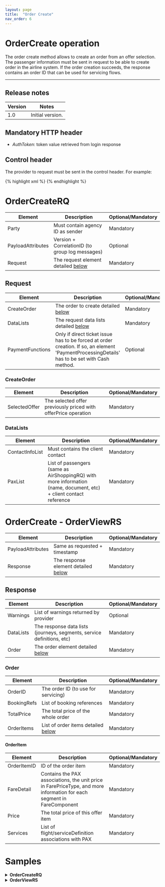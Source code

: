 ```yaml
---
layout: page
title:  "Order Create"
nav_order: 6
---
```


# OrderCreate operation

The order create method allows to create an order from an offer selection. The passenger information must be sent in request to be able to create order in the airline system. If the order creation succeeds, the response contains an order ID that can be used for servicing flows.

---------------------------------------

## Release notes

| Version | Notes |
| --- | --- |
| 1.0 | Initial version. |

## Mandatory HTTP header

- *AuthToken*: token value retrieved from login response

## Control header

The provider to request must be sent in the control header. For example:

{% highlight xml %}
<Control Provider="VUELING" />
{% endhighlight %}

# OrderCreateRQ

| Element | Description | Optional/Mandatory |
| --- | --- | --- |
| Party | Must contain agency ID as sender | Mandatory |
| PayloadAttributes | Version + CorrelationID (to group log messages) | Optional |
| Request | The request element detailed [below](#request) | Mandatory |

## Request

| Element | Description | Optional/Mandatory |
| --- | --- | --- |
| CreateOrder | The order to create detailed [below](#createorder) | Mandatory |
| DataLists | The request data lists detailed [below](#datalists) | Mandatory |
| PaymentFunctions | Only if direct ticket issue has to be forced at order creation. If so, an element 'PaymentProcessingDetails' has to be set with Cash method. | Optional |

### CreateOrder

| Element | Description | Optional/Mandatory |
| --- | --- | --- |
| SelectedOffer | The selected offer previously priced with offerPrice operation | Mandatory |

### DataLists

| Element | Description | Optional/Mandatory |
| --- | --- | --- |
| ContactInfoList | Must contains the client contact | Mandatory |
| PaxList | List of passengers (same as AirShoppingRQ) with more information (name, document, etc) + client contact reference | Mandatory |

# OrderCreate - OrderViewRS

| Element | Description | Optional/Mandatory |
| --- | --- | --- |
| PayloadAttributes | Same as requested + timestamp | Mandatory |
| Response | The response element detailed [below](#response) | Mandatory |

## Response

| Element | Description | Optional/Mandatory |
| --- | --- | --- |
| Warnings | List of warnings returned by provider | Optional |
| DataLists | The response data lists (journeys, segments, service definitions, etc) | Mandatory |
| Order | The order element detailed [below](#order) | Mandatory |

### Order

| Element | Description | Optional/Mandatory |
| --- | --- | --- |
| OrderID | The order ID (to use for servicing) | Mandatory |
| BookingRefs | List of booking references | Mandatory |
| TotalPrice | The total price of the whole order | Mandatory |
| OrderItems | List of order items detailed [below](#orderitem) | Mandatory |

#### OrderItem

| Element | Description | Optional/Mandatory |
| --- | --- | --- |
| OrderItemID | ID of the order item | Mandatory |
| FareDetail | Contains the PAX associations, the unit price in FarePriceType, and more information for each segment in FareComponent | Mandatory |
| Price | The total price of this offer item | Mandatory |
| Services | List of flight/serviceDefinition associations with PAX | Mandatory |

# Samples

<details>
  <summary><b>OrderCreateRQ</b></summary>

{% highlight xml %}
<?xml version="1.0" encoding="UTF-8" standalone="yes"?>
<IATA_OrderCreateRQ xmlns="http://www.iata.org/IATA/2015/00/2019.2/IATA_OrderCreateRQ">
    <PayloadAttributes>
        <CorrelationID>a222c960-0d2c-4507-bd2c-59362825cc76</CorrelationID>
        <VersionNumber>19.2</VersionNumber>
    </PayloadAttributes>
    <Request>
        <CreateOrder>
            <SelectedOffer>
                <OfferRefID>601a1ef9-4ac3-471f-98a4-b635e2991d1f</OfferRefID>
                <OwnerCode>AF</OwnerCode>
                <SelectedOfferItem>
                    <OfferItemRefID>8e092c73-ce79-40b5-ba63-9046b0f001f5</OfferItemRefID>
                </SelectedOfferItem>
                <SelectedOfferItem>
                    <OfferItemRefID>3f4f71eb-c800-4dae-adca-4f61f51a7de2</OfferItemRefID>
                </SelectedOfferItem>
                <SelectedOfferItem>
                    <OfferItemRefID>d59bb99f-d764-457e-9946-08ead0428113</OfferItemRefID>
                </SelectedOfferItem>
                <ShoppingResponseRefID>2d62d243-8837-4e4d-a91c-45550a2fd6fa</ShoppingResponseRefID>
            </SelectedOffer>
        </CreateOrder>
        <DataLists>
            <ContactInfoList>
                <ContactInfo>
                    <ContactInfoID>CONT1</ContactInfoID>
                    <EmailAddress>
                        <EmailAddressText>florian.garnier@orchestra.eu</EmailAddressText>
                    </EmailAddress>
                    <Phone>
                        <PhoneNumber>330677203692</PhoneNumber>
                    </Phone>
                    <PostalAddress>
                        <CityName>Paris</CityName>
                        <CountryCode>FR</CountryCode>
                        <PostalCode>75002</PostalCode>
                        <StreetText>38 av opera</StreetText>
                    </PostalAddress>
                </ContactInfo>
            </ContactInfoList>
            <PaxList>
                <Pax>
                    <Birthdate>1986-05-02</Birthdate>
                    <ContactInfoRefID>CONT1</ContactInfoRefID>
                    <Individual>
                        <GenderCode>M</GenderCode>
                        <GivenName>Florian</GivenName>
                        <IndividualID>IND1</IndividualID>
                        <Surname>Garnier</Surname>
                        <TitleName>MR</TitleName>
                    </Individual>
                    <PaxID>PAX1</PaxID>
                    <PTC>ADT</PTC>
                </Pax>
                <Pax>
                    <Birthdate>1983-02-10</Birthdate>
                    <Individual>
                        <GenderCode>F</GenderCode>
                        <GivenName>Floria</GivenName>
                        <IndividualID>IND2</IndividualID>
                        <Surname>Garnier</Surname>
                        <TitleName>MRS</TitleName>
                    </Individual>
                    <PaxID>PAX2</PaxID>
                    <PTC>ADT</PTC>
                </Pax>
            </PaxList>
        </DataLists>
    </Request>
</IATA_OrderCreateRQ>
{% endhighlight %}

</details>

<details>
  <summary><b>OrderViewRS</b></summary>

{% highlight xml %}
<?xml version="1.0" encoding="UTF-8" standalone="yes"?>
<IATA_OrderViewRS xmlns="http://www.iata.org/IATA/2015/00/2019.2/IATA_OrderViewRS">
    <Response>
        <DataLists>
            <ContactInfoList>
                <ContactInfo>
                    <ContactInfoID>CONT1</ContactInfoID>
                    <EmailAddress>
                        <EmailAddressText>florian.garnier@orchestra.eu</EmailAddressText>
                    </EmailAddress>
                    <Phone>
                        <PhoneNumber>330677203692</PhoneNumber>
                    </Phone>
                    <PostalAddress>
                        <CityName>Paris</CityName>
                        <CountryCode>FR</CountryCode>
                        <PostalCode>75002</PostalCode>
                        <StreetText>38 av opera</StreetText>
                    </PostalAddress>
                </ContactInfo>
            </ContactInfoList>
            <OriginDestList>
                <OriginDest>
                    <DestCode>JNB</DestCode>
                    <OriginCode>CDG</OriginCode>
                    <OriginDestID>OD1</OriginDestID>
                    <PaxJourneyRefID>PJ5</PaxJourneyRefID>
                </OriginDest>
                <OriginDest>
                    <DestCode>CDG</DestCode>
                    <OriginCode>JNB</OriginCode>
                    <OriginDestID>OD2</OriginDestID>
                    <PaxJourneyRefID>PJ2</PaxJourneyRefID>
                </OriginDest>
            </OriginDestList>
            <PaxJourneyList>
                <PaxJourney>
                    <Duration>P0Y0M0DT14H10M0S</Duration>
                    <PaxJourneyID>PJ5</PaxJourneyID>
                    <PaxSegmentRefID>SEG5</PaxSegmentRefID>
                    <PaxSegmentRefID>SEG4</PaxSegmentRefID>
                </PaxJourney>
                <PaxJourney>
                    <Duration>P0Y0M0DT10H45M0S</Duration>
                    <PaxJourneyID>PJ2</PaxJourneyID>
                    <PaxSegmentRefID>SEG3</PaxSegmentRefID>
                </PaxJourney>
            </PaxJourneyList>
            <PaxList>
                <Pax>
                    <Birthdate>1986-05-02</Birthdate>
                    <ContactInfoRefID>CONT1</ContactInfoRefID>
                    <PaxID>PAX1</PaxID>
                    <PTC>ADT</PTC>
                </Pax>
                <Pax>
                    <Birthdate>1983-02-10</Birthdate>
                    <ContactInfoRefID>CONT1</ContactInfoRefID>
                    <PaxID>PAX2</PaxID>
                    <PTC>ADT</PTC>
                </Pax>
            </PaxList>
            <PaxSegmentList>
                <PaxSegment>
                    <Arrival>
                        <AircraftScheduledDateTime>2020-10-12T08:35:00</AircraftScheduledDateTime>
                        <IATA_LocationCode>AMS</IATA_LocationCode>
                    </Arrival>
                    <DatedOperatingLeg>
                        <Arrival/>
                        <CarrierAircraftType>
                            <CarrierAircraftTypeCode>321</CarrierAircraftTypeCode>
                        </CarrierAircraftType>
                        <Dep/>
                    </DatedOperatingLeg>
                    <Dep>
                        <AircraftScheduledDateTime>2020-10-12T07:10:00</AircraftScheduledDateTime>
                        <IATA_LocationCode>CDG</IATA_LocationCode>
                        <TerminalName>2F</TerminalName>
                    </Dep>
                    <MarketingCarrierInfo>
                        <CarrierDesigCode>KL</CarrierDesigCode>
                        <MarketingCarrierFlightNumberText>2002</MarketingCarrierFlightNumberText>
                    </MarketingCarrierInfo>
                    <OperatingCarrierInfo>
                        <CarrierDesigCode>AF</CarrierDesigCode>
                    </OperatingCarrierInfo>
                    <PaxSegmentID>SEG5</PaxSegmentID>
                </PaxSegment>
                <PaxSegment>
                    <Arrival>
                        <AircraftScheduledDateTime>2020-10-12T21:20:00</AircraftScheduledDateTime>
                        <IATA_LocationCode>JNB</IATA_LocationCode>
                        <TerminalName>B</TerminalName>
                    </Arrival>
                    <DatedOperatingLeg>
                        <Arrival/>
                        <CarrierAircraftType>
                            <CarrierAircraftTypeCode>772</CarrierAircraftTypeCode>
                        </CarrierAircraftType>
                        <Dep/>
                    </DatedOperatingLeg>
                    <Dep>
                        <AircraftScheduledDateTime>2020-10-12T10:35:00</AircraftScheduledDateTime>
                        <IATA_LocationCode>AMS</IATA_LocationCode>
                    </Dep>
                    <MarketingCarrierInfo>
                        <CarrierDesigCode>KL</CarrierDesigCode>
                        <MarketingCarrierFlightNumberText>0112</MarketingCarrierFlightNumberText>
                    </MarketingCarrierInfo>
                    <OperatingCarrierInfo>
                        <CarrierDesigCode>KL</CarrierDesigCode>
                    </OperatingCarrierInfo>
                    <PaxSegmentID>SEG4</PaxSegmentID>
                </PaxSegment>
                <PaxSegment>
                    <Arrival>
                        <AircraftScheduledDateTime>2020-10-23T19:40:00</AircraftScheduledDateTime>
                        <IATA_LocationCode>CDG</IATA_LocationCode>
                        <TerminalName>2E</TerminalName>
                    </Arrival>
                    <DatedOperatingLeg>
                        <Arrival/>
                        <CarrierAircraftType>
                            <CarrierAircraftTypeCode>77W</CarrierAircraftTypeCode>
                        </CarrierAircraftType>
                        <Dep/>
                    </DatedOperatingLeg>
                    <Dep>
                        <AircraftScheduledDateTime>2020-10-23T08:55:00</AircraftScheduledDateTime>
                        <IATA_LocationCode>JNB</IATA_LocationCode>
                        <TerminalName>B</TerminalName>
                    </Dep>
                    <MarketingCarrierInfo>
                        <CarrierDesigCode>AF</CarrierDesigCode>
                        <MarketingCarrierFlightNumberText>0995</MarketingCarrierFlightNumberText>
                    </MarketingCarrierInfo>
                    <OperatingCarrierInfo>
                        <CarrierDesigCode>AF</CarrierDesigCode>
                    </OperatingCarrierInfo>
                    <PaxSegmentID>SEG3</PaxSegmentID>
                </PaxSegment>
            </PaxSegmentList>
            <PriceClassList>
                <PriceClass>
                    <CabinType>
                        <CabinTypeName>ECONOMY</CabinTypeName>
                    </CabinType>
                    <Desc>
                        <DescText>1 hand baggage item and 1 accessory only (12 kg total*)</DescText>
                    </Desc>
                    <Desc>
                        <DescText>Cancellation is not possible</DescText>
                    </Desc>
                    <Desc>
                        <DescText>Change fee + fare difference</DescText>
                    </Desc>
                    <Desc>
                        <DescText>No refund if you missed your flight</DescText>
                    </Desc>
                    <Desc>
                        <DescText>* This applies to flights operated by KLM or Air France. For other airlines, please check the airline's website for baggage rules</DescText>
                    </Desc>
                    <Name>Light</Name>
                    <PriceClassID>PC1</PriceClassID>
                </PriceClass>
            </PriceClassList>
            <ServiceDefinitionList>
                <ServiceDefinition>
                    <Desc>
                        <DescText>1 luggage item</DescText>
                    </Desc>
                    <Name>1 luggage item</Name>
                    <ServiceDefinitionID>SD1</ServiceDefinitionID>
                </ServiceDefinition>
            </ServiceDefinitionList>
        </DataLists>
        <Order>
            <BookingRef>
                <BookingEntity>
                    <Carrier>
                        <AirlineDesigCode>AF</AirlineDesigCode>
                    </Carrier>
                </BookingEntity>
                <BookingID>UGSUQY</BookingID>
            </BookingRef>
            <OrderID>e3d15950-21ab-446a-a03b-22370308da64</OrderID>
            <OrderItem>
                <FareDetail>
                    <FareComponent>
                        <CabinType>
                            <CabinTypeCode>X</CabinTypeCode>
                            <CabinTypeName>ECONOMY</CabinTypeName>
                        </CabinType>
                        <FareBasisCode>XL5VUIL1</FareBasisCode>
                        <PaxSegmentRefID>SEG5</PaxSegmentRefID>
                        <PaxSegmentRefID>SEG4</PaxSegmentRefID>
                        <PaxSegmentRefID>SEG3</PaxSegmentRefID>
                        <PriceClassRefID>PC1</PriceClassRefID>
                    </FareComponent>
                    <FarePriceType>
                        <Price>
                            <BaseAmount CurCode="EUR">151.00000000000000000000</BaseAmount>
                            <TaxSummary>
                                <Tax>
                                    <Amount CurCode="EUR">200.00000000000000000000</Amount>
                                    <TaxCode>TAX_GROUP_1_PAX_1_2</TaxCode>
                                    <TaxName>Fuel surcharge (YQ/YR) - PAX1,2</TaxName>
                                </Tax>
                                <Tax>
                                    <Amount CurCode="EUR">77.66000000000000000000</Amount>
                                    <TaxCode>GENERAL_TAXES_PAX_1_2</TaxCode>
                                    <TaxName>Taxes - PAX1,2</TaxName>
                                </Tax>
                                <TotalTaxAmount CurCode="EUR">277.66000000000000000000</TotalTaxAmount>
                            </TaxSummary>
                            <TotalAmount CurCode="EUR">428.66000000000000000000</TotalAmount>
                        </Price>
                    </FarePriceType>
                    <PaxRefID>PAX1</PaxRefID>
                    <PaxRefID>PAX2</PaxRefID>
                </FareDetail>
                <OrderItemID>57287dcc-4327-47c3-9b3e-37e34271d2b2</OrderItemID>
                <Price>
                    <BaseAmount CurCode="EUR">302.00000000000000000000</BaseAmount>
                    <TotalAmount CurCode="EUR">857.32000000000000000000</TotalAmount>
                </Price>
                <Service>
                    <PaxRefID>PAX1</PaxRefID>
                    <ServiceAssociations>
                        <PaxSegmentRefID>SEG5</PaxSegmentRefID>
                    </ServiceAssociations>
                    <ServiceID>SV391</ServiceID>
                    <StatusCode>K</StatusCode>
                </Service>
                <Service>
                    <PaxRefID>PAX2</PaxRefID>
                    <ServiceAssociations>
                        <PaxSegmentRefID>SEG5</PaxSegmentRefID>
                    </ServiceAssociations>
                    <ServiceID>SV392</ServiceID>
                    <StatusCode>K</StatusCode>
                </Service>
                <Service>
                    <PaxRefID>PAX1</PaxRefID>
                    <ServiceAssociations>
                        <PaxSegmentRefID>SEG4</PaxSegmentRefID>
                    </ServiceAssociations>
                    <ServiceID>SV393</ServiceID>
                    <StatusCode>K</StatusCode>
                </Service>
                <Service>
                    <PaxRefID>PAX2</PaxRefID>
                    <ServiceAssociations>
                        <PaxSegmentRefID>SEG4</PaxSegmentRefID>
                    </ServiceAssociations>
                    <ServiceID>SV394</ServiceID>
                    <StatusCode>K</StatusCode>
                </Service>
                <Service>
                    <PaxRefID>PAX1</PaxRefID>
                    <ServiceAssociations>
                        <PaxSegmentRefID>SEG3</PaxSegmentRefID>
                    </ServiceAssociations>
                    <ServiceID>SV395</ServiceID>
                    <StatusCode>K</StatusCode>
                </Service>
                <Service>
                    <PaxRefID>PAX2</PaxRefID>
                    <ServiceAssociations>
                        <PaxSegmentRefID>SEG3</PaxSegmentRefID>
                    </ServiceAssociations>
                    <ServiceID>SV396</ServiceID>
                    <StatusCode>K</StatusCode>
                </Service>
            </OrderItem>
            <OrderItem>
                <FareDetail>
                    <FarePriceType>
                        <Price>
                            <BaseAmount CurCode="EUR">50.00000000000000000000</BaseAmount>
                            <TotalAmount CurCode="EUR">50.00000000000000000000</TotalAmount>
                        </Price>
                    </FarePriceType>
                    <PaxRefID>PAX1</PaxRefID>
                </FareDetail>
                <OrderItemID>5dff8cd2-6876-4b41-845a-a84bf2f6166a</OrderItemID>
                <Price>
                    <BaseAmount CurCode="EUR">50.00000000000000000000</BaseAmount>
                    <TotalAmount CurCode="EUR">50.00000000000000000000</TotalAmount>
                </Price>
                <Service>
                    <PaxRefID>PAX1</PaxRefID>
                    <ServiceAssociations>
                        <ServiceDefinitionRef>
                            <ServiceDefinitionRefID>SD1</ServiceDefinitionRefID>
                        </ServiceDefinitionRef>
                    </ServiceAssociations>
                    <ServiceID>SV397</ServiceID>
                </Service>
            </OrderItem>
            <OrderItem>
                <FareDetail>
                    <FarePriceType>
                        <Price>
                            <BaseAmount CurCode="EUR">50.00000000000000000000</BaseAmount>
                            <TotalAmount CurCode="EUR">50.00000000000000000000</TotalAmount>
                        </Price>
                    </FarePriceType>
                    <PaxRefID>PAX1</PaxRefID>
                </FareDetail>
                <OrderItemID>d765d398-1bf0-40d7-9e1b-2239d26d35f8</OrderItemID>
                <Price>
                    <BaseAmount CurCode="EUR">50.00000000000000000000</BaseAmount>
                    <TotalAmount CurCode="EUR">50.00000000000000000000</TotalAmount>
                </Price>
                <Service>
                    <PaxRefID>PAX1</PaxRefID>
                    <ServiceAssociations>
                        <ServiceDefinitionRef>
                            <ServiceDefinitionRefID>SD1</ServiceDefinitionRefID>
                        </ServiceDefinitionRef>
                    </ServiceAssociations>
                    <ServiceID>SV398</ServiceID>
                </Service>
                <Service>
                    <PaxRefID>PAX1</PaxRefID>
                    <ServiceAssociations>
                        <ServiceDefinitionRef>
                            <ServiceDefinitionRefID>SD1</ServiceDefinitionRefID>
                        </ServiceDefinitionRef>
                    </ServiceAssociations>
                    <ServiceID>SV399</ServiceID>
                </Service>
            </OrderItem>
            <OwnerCode>AF</OwnerCode>
            <StatusCode>OPENED</StatusCode>
            <TotalPrice>
                <BaseAmount CurCode="EUR">402.00000000000000000000</BaseAmount>
                <TaxSummary>
                    <Tax>
                        <Amount CurCode="EUR">400.00000000000000000000</Amount>
                        <TaxCode>TAX_GROUP_1_PAX_1_2</TaxCode>
                        <TaxName>Fuel surcharge (YQ/YR) - PAX1,2</TaxName>
                    </Tax>
                    <Tax>
                        <Amount CurCode="EUR">155.32000000000000000000</Amount>
                        <TaxCode>GENERAL_TAXES_PAX_1_2</TaxCode>
                        <TaxName>Taxes - PAX1,2</TaxName>
                    </Tax>
                    <TotalTaxAmount CurCode="EUR">555.32000000000000000000</TotalTaxAmount>
                </TaxSummary>
                <TotalAmount CurCode="EUR">957.32000000000000000000</TotalAmount>
            </TotalPrice>
        </Order>
        <Warning>
            <Code>SUPPLIER_WARN</Code>
            <DescText>Tax is missing from Ticket, therefore tax is read from Quote instead of Ticket</DescText>
            <OwnerName>AIRFRANCE</OwnerName>
        </Warning>
    </Response>
    <PayloadAttributes>
        <CorrelationID>a222c960-0d2c-4507-bd2c-59362825cc76</CorrelationID>
        <Timestamp>2020-09-30T17:44:16.725</Timestamp>
        <VersionNumber>19.2</VersionNumber>
    </PayloadAttributes>
</IATA_OrderViewRS>
{% endhighlight %}

</details>

